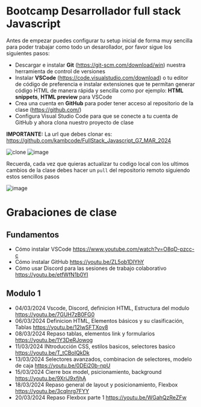# Bootcamp Desarrollador full stack Javascript

Antes de empezar puedes configurar tu setup inicial de forma muy sencilla para poder trabajar como todo un desarollador, por favor sigue los siguientes pasos:

- Descargar e instalar **Git** (https://git-scm.com/download/win) nuestra herramienta de control de versiones
- Instalar **VSCode** (https://code.visualstudio.com/download) o tu editor de código de preferencia e instalar extensiones que te permitan generar código HTML de manera rápida y sencilla como por ejemplo: **HTML snippets**, **HTML preview** para VSCode
- Crea una cuenta en **GitHub** para poder tener acceso al repositorio de la clase (https://github.com/)
- Configura Visual Studio Code para que se conecte a tu cuenta de GitHub y ahora clona nuestro proyecto de clase

**IMPORTANTE:** La url que debes clonar es: https://github.com/kambcode/FullStack_Javascript_G7_MAR_2024

![clone](https://github.com/kambcode/FullStack_Javascript_G3_2023_09_04/assets/137812574/b49be206-5c67-40e8-a567-bdd957c549eb)
![image](https://github.com/KamiloMontoya/kambcode_g1/assets/11945476/ca0ce2ad-72ec-431d-b3e1-55b84c64ec13)

Recuerda, cada vez que quieras actualizar tu codigo local con los ultimos cambios de la clase debes hacer un `pull` del repositorio remoto siguiendo estos sencillos pasos

![image](https://github.com/KamiloMontoya/kambcode_g1/assets/11945476/8d8f7da6-aa4c-4d67-9dec-59cd360bda0f)

# Grabaciones de clase

## Fundamentos

- Cómo instalar VSCode https://www.youtube.com/watch?v=O8qD-pzcc-c
- Cómo instalar GitHub https://youtu.be/ZL5ob1DlYhY
- Cómo usar Discord para las sesiones de trabajo colaborativo https://youtu.be/etfWfN1b0YI

## Modulo 1

- 04/03/2024 Vscode, Discord, definicion HTML, Estructura del modulo https://youtu.be/7GUH7zB0FG0
- 06/03/2024 Definicion HTML, Elementos básicos y su clasificación, Tablas https://youtu.be/12lwSFTXov8
- 08/03/2024 Repaso tablas, elementos link y formularios https://youtu.be/1Y3DeRJowog
- 11/03/2024 INtroducción CSS, estilos basicos, selectores basico https://youtu.be/T_tCBoIQkDk
- 13/03/2024 Selectores avanzados, combinacion de selectores, modelo de caja https://youtu.be/0DEj20b-npU
- 15/03/2024 Cierre box model, psicionamiento, background https://youtu.be/9XriJ9xfjhA
- 18/03/2024 Repaso general de layout y posicionamiento, Flexbox https://youtu.be/3cqlnrg7FYY
- 20/03/2024 Repaso Flexbox parte 1 https://youtu.be/WGahQzReZFw
